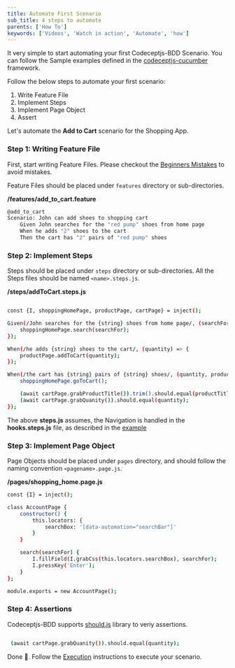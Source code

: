 ```yaml
---
title: Automate First Scenario
sub_title: 4 steps to automate
parents: ['How To']
keywords: ['Videos', 'Watch in action', 'Automate', 'how']
---
```


It very simple to start automating your first Codeceptjs-BDD Scenario. You can follow the Sample examples defined in the [codeceptjs-cucumber](https://github.com/gkushang/codeceptjs-bdd/tree/develop/packages/codeceptjs-cucumber/acceptance) framework.

Follow the below steps to automate your first scenario:

1. Write Feature File
2. Implement Steps
3. Implement Page Object
4. Assert

Let's automate the **Add to Cart** scenario for the Shopping App.

### Step 1: Writing Feature File

First, start writing Feature Files. Please checkout the [Beginners Mistakes](/6-best-practices/1-bdd-antipatterns/1-begineers-mistakes/) to avoid mistakes.

Feature Files should be placed under `features` directory or sub-directories.

**/features/add_to_cart.feature**

```bash
@add_to_cart
Scenario: John can add shoes to shopping cart
    Given John searches for the "red pump" shoes from home page
    When he adds "2" shoes to the cart
    Then the cart has "2" pairs of "red pump" shoes
```

### Step 2: Implement Steps

Steps should be placed under `steps` directory or sub-directories. All the Steps files should be named `<name>.steps.js`.

**/steps/addToCart.steps.js**

```bash

const {I, shoppingHomePage, productPage, cartPage} = inject();

Given(/John searches for the {string} shoes from home page/, (searchFor) => {
    shoppingHomePage.search(searchFor);
});

When(/he adds {string} shoes to the cart/, (quantity) => {
    productPage.addToCart(quantity);
});

When(/the cart has {string} pairs of {string} shoes/, (quantity, productTitle) => {
    shoppingHomePage.goToCart();

    (await cartPage.grabProductTitle()).trim().should.equal(productTitle);
    (await cartPage.grabQuanity()).should.equal(quantity);
});
```

The above **steps.js** assumes, the Navigation is handled in the **hooks.steps.js** file, as described in the [example](https://github.com/gkushang/codeceptjs-bdd/blob/develop/packages/codeceptjs-cucumber/acceptance/steps/hooks/hooks.js)

### Step 3: Implement Page Object

Page Objects should be placed under `pages` directory, and should follow the naming convention `<pagename>.page.js`.

**/pages/shopping_home.page.js**

```bash
const {I} = inject();

class AccountPage {
    constructor() {
        this.locators: {
            searchBox: '[data-automation="searchBar"]'
        }
    }

    search(searchFor) {
        I.fillField(I.grabCss(this.locators.searchBox), searchFor);
        I.pressKey('Enter');
    }
};

module.exports = new AccountPage();
```

### Step 4: Assertions

Codeceptjs-BDD supports [should.js](http://shouldjs.github.io/) library to veriy assertions.

```bash

 (await cartPage.grabQuanity()).should.equal(quantity);

```

Done 🥳. Follow the [Execution](/4-execution/1-run-locally/) instructions to execute your scenario.
